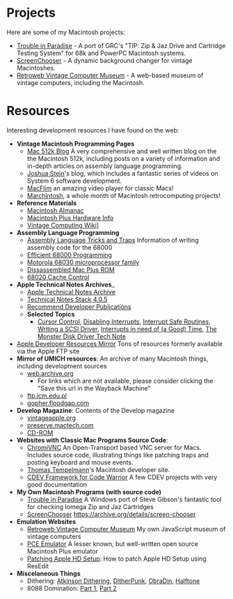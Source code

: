 Projects
========

Here are some of my Macintosh projects:

* [Trouble in Paradise] - A port of GRC's "TIP: Zip & Jaz Drive and Cartridge Testing System" for 68k and PowerPC Macintosh systems.
* [ScreenChooser] - A dynamic background changer for vintage Macintoshes.
* [Retroweb Vintage Computer Museum] - A web-based museum of vintage computers, including the Macintosh.

Resources
=========

Interesting development resources I have found on the web:

* __Vintage Macintosh Programming Pages__
  * [Mac 512k Blog] A very comprehensive and well written blog on the the Macintosh 512k, including posts on a variety of information and in-depth articles on assembly language programming.
  * [Joshua Stein]'s blog, which includes a fantastic series of videos on System 6 software development.
  * [MacFlim] an amazing video player for classic Macs!
  * [Marchintosh], a whole month of Macintosh retrocomputing projects!
* __Reference Materials__
  * [Macintosh Almanac]
  * [Macintosh Plus Hardware Info]
  * [Vintage Computing Wiki]]
* __Assembly Language Programming__
  * [Assembly Language Tricks and Traps] Information of writing assembly code for the 68000
  * [Efficient 68000 Programming]
  * [Motorola 68030 microprocessor family]
  * [Dissassembled Mac Plus ROM]
  * [68020 Cache Control]
* __Apple Technical Notes Archives___
  * [Apple Technical Notes Archive]
  * [Technical Notes Stack 4.0.5]
  * [Recommend Developer Publications]
  * __Selected Topics__
    * [Cursor Control], [Disabling Interrupts], [Interrupt Safe Routines], [Writing a SCSI Driver], [Interrupts in need of (a Good) Time], [The Monster Disk Driver Tech Note]
* [Apple Developer Resources Mirror] Tons of resources formerly available via the Apple FTP site
* __Mirror of UMICH resources__: An archive of many Macintosh things, including development sources
  * [web.archive.org](https://web.archive.org/web/20211029121738/http://websites.umich.edu/~archive/mac)
     * For links which are not available, please consider clicking the "Save this url in the Wayback Machine"
  * [ftp.icm.edu.pl](http://ftp.icm.edu.pl/packages/umich/)
  * [gopher.floodgap.com](https://phroxy.net/gopher://gopher.floodgap.com/1/archive/umich-archive-mac)
* __Develop Magazine__: Contents of the Develop magazine
  * [vintageapple.org](https://vintageapple.org/develop)
  * [preserve.mactech.com](http://preserve.mactech.com/articles/develop/index.html)
  * [CD-ROM](https://archive.org/details/MacTechVol112)
* __Websites with Classic Mac Programs Source Code__:
  * [ChromiVNC] An Open-Transport based VNC server for Macs. Includes source code, illustrating things like patching traps and posting keyboard and mouse events.
  * [Thomas Tempelmann]'s Macintosh developer site.
  * [CDEV Framework for Code Warrior] A few CDEV projects with very good documentation
* __My Own Macintosh Programs (with source code)__
  * [Trouble in Paradise] A Windows port of Steve Gibson's fantastic tool for checking Iomega Zip and Jaz Cartridges
  * [ScreenChooser] https://archive.org/details/screen-chooser
* __Emulation Websites__
  * [Retroweb Vintage Computer Museum] My own JavaScript museum of vintage computers
  * [PCE Emulator] A lesser known, but well-written open source Macintosh Plus emulator
  * [Patching Apple HD Setup]: How to patch Apple HD Setup using ResEdit
* __Miscelaneous Things__
  * Dithering: [Atkinson Dithering], [DitherPunk], [ObraDin], [Halftone]
  * 8088 Domination: [Part 1](https://trixter.oldskool.org/2014/06/19/8088-domination-post-mortem-part-1/), [Part 2](https://trixter.oldskool.org/2014/06/20/8088-domination-post-mortem-conclusion/)

[Halftone]: https://tabreturn.github.io/code/processing/python/2019/02/09/processing.py_in_ten_lessons-6.3-_halftones.html
[Atkinson Dithering]: https://beyondloom.com/blog/dither.html
[ObraDin]: https://forums.tigsource.com/index.php?topic=40832.msg1363742#msg1363742
[DitherPunk]: https://surma.dev/things/ditherpunk/
[Patching Apple HD Setup]: http://www.euronet.nl/users/ernstoud/drvsetup.html
[Trouble in Paradise]: https://github.com/marciot/mac-tip
[ScreenChooser]: https://archive.org/details/screen-chooser
[Retroweb Vintage Computer Museum]: http://retroweb.maclab.org
[Thomas Tempelmann]: http://www.tempel.org/macdev/index.html
[Joshua Stein]: https://jcs.org/
[Apple Developer Resources Mirror]: https://staticky.com/mirrors/ftp.apple.com/developer/
[CDEV Framework for Code Warrior]: https://www.applefritter.com/node/13008
[ChromiVNC]: https://web.archive.org/web/20070209043056/http://www.chromatix.uklinux.net/vnc/
[Assembly Language Tricks and Traps]: http://www.easy68k.com/paulrsm/doc/trick68k.htm
[Mac 68000 Assembly Tutorial]: https://macgui.com/news/article.php?t=483
[Mac 512k Blog]: https://macgui.com/news/showcat.php?id=8
[PCE Emulator]: http://www.hampa.ch/pce/
[Macintosh Almanac]: http://www.mac.linux-m68k.org/devel/macalmanac.php
[Macintosh Plus Hardware Info]: http://www.mac.linux-m68k.org/devel/plushw.php
[Apple Technical Notes Archive]: https://web.archive.org/web/20160130203227/http://mirror.informatimago.com/next/developer.apple.com/technotes/
[Technical Notes Stack 4.0.5]: https://spinsidemacintosh.neocities.org/tn405.html
[Cursor Control]: hhttps://web.archive.org/web/20160131232950/http://mirror.informatimago.com/next/developer.apple.com/technotes/qd/qd_505.html
[Disabling Interrupts]: https://web.archive.org/web/20160131153835/http://mirror.informatimago.com/next/developer.apple.com/technotes/tn/tn1137.html
[Interrupt Safe Routines]: https://web.archive.org/web/20160131152819/http://mirror.informatimago.com/next/developer.apple.com/technotes/tn/tn1104.html
[Writing a SCSI Driver]: https://web.archive.org/web/20210417050724/http://mirror.informatimago.com/next/developer.apple.com/documentation/mac/Devices/Devices-154.html
[Interrupts in need of (a Good) Time]: https://web.archive.org/web/20160131232822/http://mirror.informatimago.com/next/developer.apple.com/technotes/tn/tn1033.html
[The Monster Disk Driver Tech Note]: https://web.archive.org/web/20210516095148/https://mirror.informatimago.com/next/developer.apple.com/technotes/tn/tn1189.html
[Dissassembled Mac Plus ROM]: https://www.bigmessowires.com/rom-adapter/plus-rom-listing.asm
[Recommend Developer Publications]: http://www.quinn.echidna.id.au/Quinn/WWW/RecommendedDTS.html
[68020 Cache Control]: https://web.archive.org/web/20220317183044/https://acorn.huininga.nl/pub/projects/CiscOS/_backgroundinfo/Datasheets/Cache%20programming.txt
[680x0 Cache Overview]:https://whdload.de/docs/en/cache.html
[Marchintosh]: https://www.marchintosh.com/
[MacFlim]: http://www.macflim.com/
[Vintage Computing Wiki]: https://wiki.preterhuman.net/Category:Apple
[Efficient 68000 Programming]: http://preserve.mactech.com/articles/mactech/Vol.08/08.02/Efficient68000/index.html
[Motorola 68030 microprocessor family]: https://www.cpu-world.com/CPUs/68030/index.html